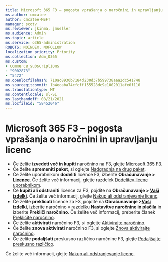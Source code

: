```yaml
---
title: Microsoft 365 F3 – pogosta vprašanja o naročnini in upravljanju licenc
ms.author: cmcatee
author: cmcatee-MSFT
manager: scotv
ms.reviewer: jkinma, jmueller
ms.audience: Admin
ms.topic: article
ms.service: o365-administration
ROBOTS: NOINDEX, NOFOLLOW
localization_priority: Priority
ms.collection: Adm_O365
ms.custom:
- commerce_subscriptions
- "9002873"
- "5472"
ms.openlocfilehash: 710ac8930b7184d230d37b599738aaa2dc541748
ms.sourcegitcommit: 1b4ecaba74cfcff155528dc9e1002011afe0f110
ms.translationtype: MT
ms.contentlocale: sl-SI
ms.lasthandoff: 08/21/2021
ms.locfileid: "58452046"
---
```

# <a name="microsoft-365-f3-subscription-and-license-management-faq"></a>Microsoft 365 F3 – pogosta vprašanja o naročnini in upravljanju licenc

- Če želite **izvedeti več in kupiti** naročnino na F3, glejte [Microsoft 365 F3](https://www.microsoft.com/microsoft-365/microsoft-365-enterprise-f3?activetab=pivot%3aoverviewtab).
- Če želite **spremeniti paket**, si oglejte [Nadgradnja na drug paket](https://docs.microsoft.com/microsoft-365/commerce/subscriptions/upgrade-to-different-plan).
- Če želite uporabnikom **dodeliti** licence F3, izberite **Obračunavanje > [Licence](https://go.microsoft.com/fwlink/p/?linkid=842264)**. Če želite več informacij, glejte razdelek [Dodelitev licenc uporabnikom](https://docs.microsoft.com/microsoft-365/admin/manage/assign-licenses-to-users).
- Če **kupiti ali odstraniti** licence za F3, pojdite na **Obračunavanje > [Vaši izdelki](https://go.microsoft.com/fwlink/p/?linkid=842054)**. Če želite več informacij, glejte [Nakup ali odstranjevanje licenc](https://docs.microsoft.com/microsoft-365/commerce/licenses/buy-licenses#buy-or-remove-licenses-for-your-business-subscription).
- Če želite **preklicati** licence za F3, pojdite na **Obračunavanje >[Vaši izdelki](https://go.microsoft.com/fwlink/p/?linkid=842054)**, izberite naročnino v razdelku **Nastavitve naročnine in plačila** in izberite **Prekliči naročnino**. Če želite več informacij, preberite članek [Prekličite naročnino](https://docs.microsoft.com/microsoft-365/commerce/subscriptions/cancel-your-subscription).
- Če želite **aktivirati** naročnino F3, si oglejte [Aktivirajte naročnino](https://docs.microsoft.com/alchemyinsights/activate-your-office-365-subscription).
- Če želite **znova aktivirati** naročnino F3, si oglejte [Znova aktivirajte naročnino](https://docs.microsoft.com/alchemyinsights/reactivate-your-subscription).
- Če želite **podaljšati** preskusno različico naročnine F3, glejte [Podaljšajte preskusno različico](https://docs.microsoft.com/microsoft-365/commerce/extend-your-trial).

Če želite več informacij, glejte [Nakup ali odstranjevanje licenc](https://docs.microsoft.com/microsoft-365/commerce/licenses/buy-licenses).